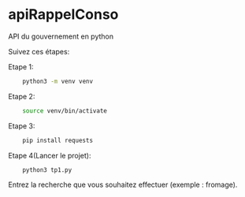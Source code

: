 # apiRappelConso
API du gouvernement en python

Suivez ces étapes:

Etape 1:
```bash
    python3 -m venv venv
```

Etape 2:
```bash
    source venv/bin/activate
 ```

Etape 3:
```bash
    pip install requests
```


Etape 4(Lancer le projet):
```bash
    python3 tp1.py
```

Entrez la recherche que vous souhaitez effectuer (exemple : fromage).